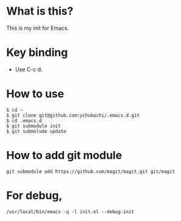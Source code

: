 # What is this?

This is my init for Emacs.

# Key binding

- Use C-c d.

# How to use

```shell
$ cd ~
$ git clone git@github.com:ychubachi/.emacs.d.git
$ cd .emacs.d
$ git submodule init
$ git submolude update
```

# How to add git module

```shell
git submodule add https://github.com/magit/magit.git git/magit
```

# For debug,

```
/usr/local/bin/emacs -q -l init.el --debug-init
```
